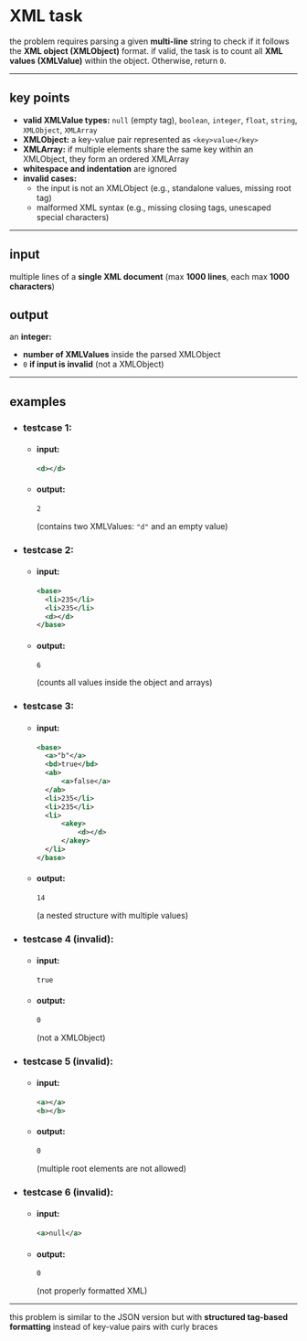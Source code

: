 # XML task
the problem requires parsing a given **multi-line** string to check if it follows the **XML object (XMLObject)** format. if valid, the task is to count all **XML values (XMLValue)** within the object. Otherwise, return `0`.
    
---

## key points
* **valid XMLValue types:** `null` (empty tag), `boolean`, `integer`, `float`, `string`, `XMLObject`, `XMLArray`
* **XMLObject:** a key-value pair represented as `<key>value</key>`
* **XMLArray:** if multiple elements share the same key within an XMLObject, they form an ordered XMLArray
* **whitespace and indentation** are ignored
* **invalid cases:**
  * the input is not an XMLObject (e.g., standalone values, missing root tag)
  * malformed XML syntax (e.g., missing closing tags, unescaped special characters)

----

## input
multiple lines of a **single XML document** (max **1000 lines**, each max **1000 characters**)

## output
an **integer:**
* **number of XMLValues** inside the parsed XMLObject
* `0` **if input is invalid** (not a XMLObject)

---

## examples
  * ### testcase 1:
    * #### input:
      ```xml
      <d></d>
      ```
    * #### output:
      ```xml
      2
      ```
      (contains two XMLValues: `"d"` and an empty value)
  * ### testcase 2:
    * #### input:
      ```xml
      <base>
        <li>235</li>
        <li>235</li>
        <d></d>
      </base>
      ```
    * #### output:
      ```xml
      6
      ```
      (counts all values inside the object and arrays)
  * ### testcase 3:
    * #### input:
      ```xml
      <base>
        <a>"b"</a>
        <bd>true</bd>
        <ab>
            <a>false</a>
        </ab>
        <li>235</li>
        <li>235</li>
        <li>
            <akey>
                <d></d>
            </akey>
        </li>
      </base>
      ```
    * #### output:
      ```xml
      14
      ```
      (a nested structure with multiple values)
  * ### testcase 4 (invalid):
    * #### input:
      ```xml
      true
      ```
    * #### output:
      ```xml
      0
      ```
      (not a XMLObject)
  * ### testcase 5 (invalid):
    * #### input:
      ```xml
      <a></a>
      <b></b>
      ```
    * #### output:
      ```xml
      0
      ```
      (multiple root elements are not allowed)
  * ### testcase 6 (invalid):
    * #### input:
      ```xml
      <a>null</a>
      ```
    * #### output:
      ```xml
      0
      ```
      (not properly formatted XML)

---

this problem is similar to the JSON version but with **structured tag-based formatting** instead of key-value pairs with curly braces

